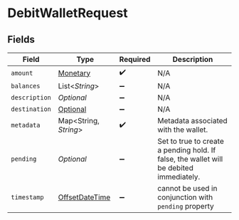 # DebitWalletRequest


## Fields

| Field                                                                                     | Type                                                                                      | Required                                                                                  | Description                                                                               |
| ----------------------------------------------------------------------------------------- | ----------------------------------------------------------------------------------------- | ----------------------------------------------------------------------------------------- | ----------------------------------------------------------------------------------------- |
| `amount`                                                                                  | [Monetary](../../models/shared/Monetary.md)                                               | :heavy_check_mark:                                                                        | N/A                                                                                       |
| `balances`                                                                                | List<*String*>                                                                            | :heavy_minus_sign:                                                                        | N/A                                                                                       |
| `description`                                                                             | *Optional<String>*                                                                        | :heavy_minus_sign:                                                                        | N/A                                                                                       |
| `destination`                                                                             | [Optional<Subject>](../../models/shared/Subject.md)                                       | :heavy_minus_sign:                                                                        | N/A                                                                                       |
| `metadata`                                                                                | Map<String, *String*>                                                                     | :heavy_check_mark:                                                                        | Metadata associated with the wallet.                                                      |
| `pending`                                                                                 | *Optional<Boolean>*                                                                       | :heavy_minus_sign:                                                                        | Set to true to create a pending hold. If false, the wallet will be debited immediately.   |
| `timestamp`                                                                               | [OffsetDateTime](https://docs.oracle.com/javase/8/docs/api/java/time/OffsetDateTime.html) | :heavy_minus_sign:                                                                        | cannot be used in conjunction with `pending` property                                     |